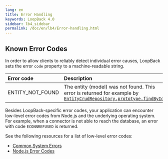 ```yaml
---
lang: en
title: Error Handling
keywords: LoopBack 4.0
sidebar: lb4_sidebar
permalink: /doc/en/lb4/Error-handling.html
---
```


## Known Error Codes

In order to allow clients to reliably detect individual error causes, LoopBack
sets the error `code` property to a machine-readable string.

| Error code       | Description                                                                                                                                                                                                              |
| :--------------- | :----------------------------------------------------------------------------------------------------------------------------------------------------------------------------------------------------------------------- |
| ENTITY_NOT_FOUND | The entity (model) was not found. This error is returned for example by [`EntityCrudRepository.prototype.findById`](http://apidocs.loopback.io/@loopback%2fdocs/repository.html#EntityCrudRepository.prototype.findById) |

Besides LoopBack-specific error codes, your application can encounter low-level
error codes from Node.js and the underlying operating system. For example, when
a connector is not able to reach the database, an error with code `ECONNREFUSED`
is returned.

See the following resources for a list of low-level error codes:

- [Common System Errors](https://nodejs.org/api/errors.html#errors_common_system_errors)
- [Node.js Error Codes](https://nodejs.org/api/errors.html#errors_node_js_error_codes)
